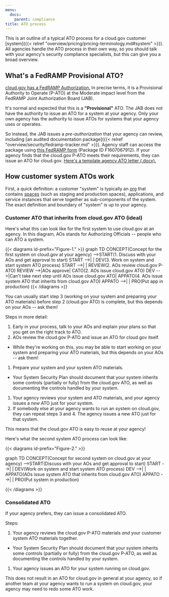 ```yaml
---
menu:
  docs:
    parent: compliance
title: ATO process
---
```


This is an outline of a typical ATO process for a cloud.gov customer [system]({{< relref "overview/pricing/pricing-terminology.md#system" >}}). All agencies handle the ATO process in their own way, so you should talk with your agency's security compliance specialists, but this can give you a broad overview.

## What's a FedRAMP Provisional ATO?

[cloud.gov has a FedRAMP Authorization.](https://marketplace.fedramp.gov/#/product/18f-cloudgov?sort=productName) In precise terms, it is a Provisional Authority to Operate (P-ATO) at the Moderate impact level from the FedRAMP Joint Authorization Board (JAB).

It's normal and expected that this is a **"Provisional"** ATO. The JAB does not have the authority to issue an ATO for a system at your agency. Only your own agency has the authority to issue ATOs for systems that your agency uses or operates.

So instead, the JAB issues a *pre-authorization* that your agency can review, including [an audited documentation package]({{< relref "overview/security/fedramp-tracker.md" >}}). Agency staff can access the package using [this FedRAMP form](https://s3.amazonaws.com/sitesusa/wp-content/uploads/sites/482/2017/02/FedRAMP-Package-Request-Form_V5_03012017.pdf) (Package ID F1607067912). If your agency finds that the cloud.gov P-ATO meets their requirements, they can issue an ATO for cloud.gov. [Here's a template agency ATO letter (.docx).](https://s3.amazonaws.com/sitesusa/wp-content/uploads/sites/482/2017/03/FedRAMP-ATO-Letter-Template-v1.0.docx)

## How customer system ATOs work

First, a quick definition: a customer "system" is typically an [org](http://docs.cloudfoundry.org/concepts/roles.html#orgs) that contains [spaces](http://docs.cloudfoundry.org/concepts/roles.html#spaces) (such as staging and production spaces), applications, and service instances that serve together as sub-components of the system. The exact definition and boundary of "system" is up to your agency.

### Customer ATO that inherits from cloud.gov ATO (ideal)

Here's what this can look like for the first system to use cloud.gov at an agency. In this diagram, AOs stands for Authorizing Officials -- people who can ATO a system.

{{< diagrams id-prefix="Figure-1." >}}
graph TD
CONCEPT(Concept for the first system on cloud.gov at your agency) -->START(1. Discuss with your AOs and get approval to start)
START -->| | DEV(3. Work on system and start system ATO process)
START -->| | REVIEW(2. AOs review cloud.gov P-ATO)
REVIEW -->|AOs approve| CATO(2. AOs issue cloud.gov ATO)
DEV -->|Can't take next step until AOs issue cloud.gov ATO| APPATO(4. AOs issue system ATO that inherits from cloud.gov ATO)
APPATO -->| | PRO(Put app in production)
{{< /diagrams >}}

You can usually start step 3 (working on your system and preparing your ATO materials) before step 2 (cloud.gov ATO) is complete, but this depends on your AOs -- ask them!

Steps in more detail:

1. Early in your process, talk to your AOs and explain your plans so that you get on the right track to ATO.
1. AOs review the cloud.gov P-ATO and issue an ATO for cloud.gov itself.
  * While they're working on this, you may be able to start working on your system and preparing your ATO materials, but this depends on your AOs -- ask them! 
1. Prepare your system and your system ATO materials.
  * Your System Security Plan should document that your system inherits some controls (partially or fully) from the cloud.gov ATO, as well as documenting the controls handled by your system.
1. Your agency reviews your system and ATO materials, and your agency issues a *new* ATO just for your system.
1. If somebody else at your agency wants to run an system on cloud.gov, they can repeat steps 3 and 4. The agency issues a new ATO just for that system.

This means that the cloud.gov ATO is easy to reuse at your agency!

Here's what the second system ATO process can look like:

{{< diagrams id-prefix="Figure-2." >}}

graph TD
CONCEPT(Concept for second system on cloud.gov at your agency) -->START(Discuss with your AOs and get approval to start)
START -->| | DEV(Work on system and start system ATO process)
DEV -->| | APPATO(AOs issue system ATO that inherits from cloud.gov ATO)
APPATO -->| | PRO(Put system in production)

{{< /diagrams >}}

### Consolidated ATO

If your agency prefers, they can issue a consolidated ATO.

Steps:

1. Your agency reviews the cloud.gov P-ATO materials *and* your customer system ATO materials together.
  * Your System Security Plan should document that your system inherits some controls (partially or fully) from the cloud.gov P-ATO, as well as documenting the controls handled by your system.
1. Your agency issues an ATO for your system running on cloud.gov.

This does not result in an ATO for cloud.gov in general at your agency, so if another team at your agency wants to run a system on cloud.gov, your agency may need to redo some ATO work.
